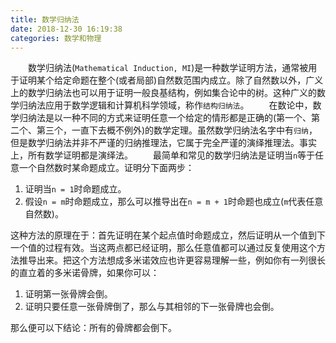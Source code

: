 ```yaml
---
title: 数学归纳法
date: 2018-12-30 16:19:38
categories: 数学和物理
---
```

&emsp;&emsp;数学归纳法(`Mathematical Induction, MI`)是一种数学证明方法，通常被用于证明某个给定命题在整个(或者局部)自然数范围内成立。除了自然数以外，广义上的数学归纳法也可以用于证明一般良基结构，例如集合论中的树。这种广义的数学归纳法应用于数学逻辑和计算机科学领域，称作`结构归纳法`。<!--more-->
&emsp;&emsp;在数论中，数学归纳法是以一种不同的方式来证明任意一个给定的情形都是正确的(第一个、第二个、第三个，一直下去概不例外)的数学定理。虽然数学归纳法名字中有`归纳`，但是数学归纳法并非不严谨的归纳推理法，它属于完全严谨的演绎推理法。事实上，所有数学证明都是演绎法。
&emsp;&emsp;最简单和常见的数学归纳法是证明当`n`等于任意一个自然数时某命题成立。证明分下面两步：

1. 证明当`n = 1`时命题成立。
2. 假设`n = m`时命题成立，那么可以推导出在`n = m + 1`时命题也成立(`m`代表任意自然数)。

这种方法的原理在于：首先证明在某个起点值时命题成立，然后证明从一个值到下一个值的过程有效。当这两点都已经证明，那么任意值都可以通过反复使用这个方法推导出来。把这个方法想成多米诺效应也许更容易理解一些，例如你有一列很长的直立着的多米诺骨牌，如果你可以：

1. 证明第一张骨牌会倒。
2. 证明只要任意一张骨牌倒了，那么与其相邻的下一张骨牌也会倒。

那么便可以下结论：所有的骨牌都会倒下。